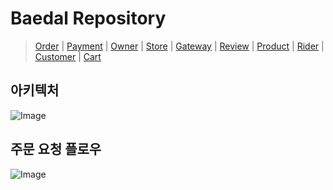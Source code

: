 # Baedal Repository

> [Order](https://github.com/Project-Baedal/order) | 
[Payment](https://github.com/Project-Baedal/payment) |
[Owner](https://github.com/Project-Baedal/owner) |
[Store](https://github.com/Project-Baedal/store) |
[Gateway](https://github.com/Project-Baedal/gateway) |
[Review](https://github.com/Project-Baedal/review) |
[Product](https://github.com/Project-Baedal/product) | 
[Rider](https://github.com/Project-Baedal/rider) |
[Customer](https://github.com/Project-Baedal/customer) |
[Cart](https://github.com/Project-Baedal/cart)


## 아키텍처
![Image](https://github.com/user-attachments/assets/52f1753f-13fd-4fee-9cf8-6710f6d675be)

## 주문 요청 플로우
![Image](https://github.com/user-attachments/assets/a3e570c8-acdc-44fd-8c3c-a2cf22c44fb9)


